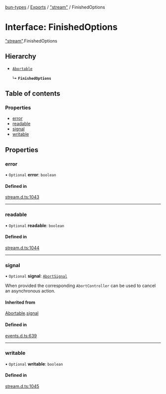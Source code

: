 [bun-types](../README.md) / [Exports](../modules.md) / ["stream"](../modules/stream_.md) / FinishedOptions

# Interface: FinishedOptions

["stream"](../modules/stream_.md).FinishedOptions

## Hierarchy

- [`Abortable`](events_.EventEmitter.Abortable.md)

  ↳ **`FinishedOptions`**

## Table of contents

### Properties

- [error](stream_.FinishedOptions.md#error)
- [readable](stream_.FinishedOptions.md#readable)
- [signal](stream_.FinishedOptions.md#signal)
- [writable](stream_.FinishedOptions.md#writable)

## Properties

### error

• `Optional` **error**: `boolean`

#### Defined in

[stream.d.ts:1043](https://github.com/valgaze/bun-types/blob/5e53f27/stream.d.ts#L1043)

___

### readable

• `Optional` **readable**: `boolean`

#### Defined in

[stream.d.ts:1044](https://github.com/valgaze/bun-types/blob/5e53f27/stream.d.ts#L1044)

___

### signal

• `Optional` **signal**: [`AbortSignal`](../modules.md#abortsignal)

When provided the corresponding `AbortController` can be used to cancel an asynchronous action.

#### Inherited from

[Abortable](events_.EventEmitter.Abortable.md).[signal](events_.EventEmitter.Abortable.md#signal)

#### Defined in

[events.d.ts:639](https://github.com/valgaze/bun-types/blob/5e53f27/events.d.ts#L639)

___

### writable

• `Optional` **writable**: `boolean`

#### Defined in

[stream.d.ts:1045](https://github.com/valgaze/bun-types/blob/5e53f27/stream.d.ts#L1045)
